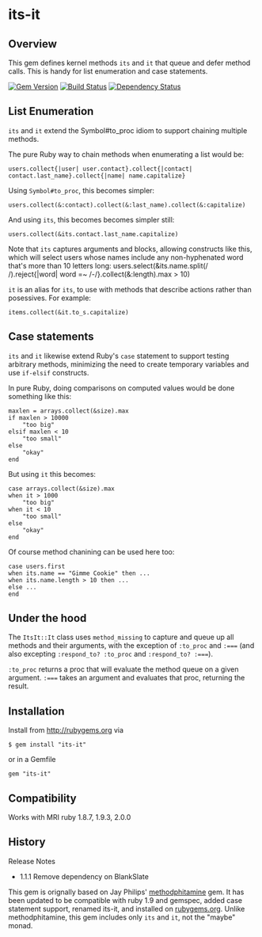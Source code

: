 # its-it


## Overview

This gem defines kernel methods `its` and `it` that queue and defer method
calls. This is handy for list enumeration and case statements.

[![Gem Version](https://badge.fury.io/rb/its-it.png)](http://badge.fury.io/rb/its-it)
[![Build Status](https://secure.travis-ci.org/ronen/its-it.png)](http://travis-ci.org/ronen/its-it)
[![Dependency Status](https://gemnasium.com/ronen/its-it.png)](https://gemnasium.com/ronen/its-it)

## List Enumeration

`its` and `it` extend the Symbol#to_proc idiom to support chaining multiple
methods.

The pure Ruby way to chain methods when enumerating a list would be:

    users.collect{|user| user.contact}.collect{|contact| contact.last_name}.collect{|name| name.capitalize}

Using `Symbol#to_proc`, this becomes simpler:

    users.collect(&:contact).collect(&:last_name).collect(&:capitalize)

And using `its`, this becomes becomes simpler still:

    users.collect(&its.contact.last_name.capitalize)

Note that `its` captures arguments and blocks, allowing constructs like this,
which will select users whose names include any non-hyphenated word that's
more than 10 letters long:
    users.select(&its.name.split(/ /).reject{|word| word =~ /-/}.collect(&:length).max > 10)

`it` is an alias for `its`, to use with methods that describe actions rather
than posessives. For example:

    items.collect(&it.to_s.capitalize)

## Case statements

`its` and `it` likewise extend Ruby's `case` statement to support testing
arbitrary methods, minimizing the need to create temporary variables and use
`if-elsif` constructs.

In pure Ruby, doing comparisons on computed values would be done something
like this:

    maxlen = arrays.collect(&size).max
    if maxlen > 10000
        "too big"
    elsif maxlen < 10
        "too small"
    else
        "okay"
    end

But using `it` this becomes:

    case arrays.collect(&size).max
    when it > 1000
        "too big"
    when it < 10
        "too small"
    else
        "okay"
    end

Of course method chanining can be used here too:

    case users.first
    when its.name == "Gimme Cookie" then ...
    when its.name.length > 10 then ...
    else ...
    end

## Under the hood

The `ItsIt::It` class uses `method_missing` to capture and queue up all
methods and their arguments, with the exception of `:to_proc` and `:===` (and
also excepting `:respond_to? :to_proc` and `:respond_to? :===`).

`:to_proc` returns a proc that will evaluate the method queue on a given
argument.  `:===` takes an argument and evaluates that proc, returning the
result.

## Installation

Install from http://rubygems.org via

    $ gem install "its-it"

or in a Gemfile

    gem "its-it"

## Compatibility

Works with MRI ruby 1.8.7, 1.9.3, 2.0.0

## History

Release Notes

*   1.1.1 Remove dependency on BlankSlate

This gem is orignally based on Jay Philips'
[methodphitamine](https://github.com/jicksta/methodphitamine) gem. It has been
updated to be compatible with ruby 1.9 and gemspec, added case statement
support, renamed its-it, and installed on [rubygems.org](http://rubygems.org).
 Unlike methodphitamine, this gem includes only `its` and `it`, not the
"maybe" monad.


